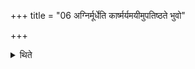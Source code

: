 +++
title = "06 अग्निर्मूर्धेति कार्ष्मर्यमयीमुपतिष्ठते भुवो"

+++

<details><summary>थिते</summary>

अग्निर्मूर्धेति कार्ष्मर्यमयीमुपतिष्ठते । भुवो यज्ञस्येत्यौदुम्बरीम् । एतद्वा विपरीतम् ६
</details>
